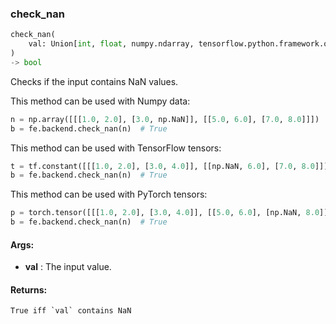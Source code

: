 

### check_nan
```python
check_nan(
	val: Union[int, float, numpy.ndarray, tensorflow.python.framework.ops.Tensor, torch.Tensor]
)
-> bool
```
Checks if the input contains NaN values.

This method can be used with Numpy data:
```python
n = np.array([[[1.0, 2.0], [3.0, np.NaN]], [[5.0, 6.0], [7.0, 8.0]]])
b = fe.backend.check_nan(n)  # True
```

This method can be used with TensorFlow tensors:
```python
t = tf.constant([[[1.0, 2.0], [3.0, 4.0]], [[np.NaN, 6.0], [7.0, 8.0]]])
b = fe.backend.check_nan(n)  # True
```

This method can be used with PyTorch tensors:
```python
p = torch.tensor([[[1.0, 2.0], [3.0, 4.0]], [[5.0, 6.0], [np.NaN, 8.0]]])
b = fe.backend.check_nan(n)  # True
```


#### Args:

* **val** :  The input value.

#### Returns:
    True iff `val` contains NaN